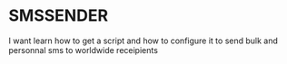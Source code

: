 # SMSSENDER
I want learn how to get a script and how to configure it to send bulk and personnal sms to worldwide receipients 
